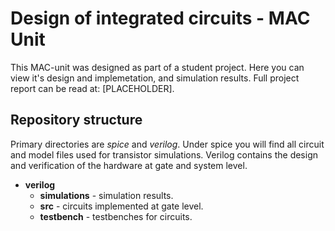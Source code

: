 # Design of integrated circuits - MAC Unit
This MAC-unit was designed as part of a student project. Here you can view it's design and implemetation, and simulation results. Full project report can be read at: [PLACEHOLDER]. 

## Repository structure
Primary directories are *spice* and *verilog*. Under spice you will find all circuit and model files used for transistor simulations. Verilog contains the design and verification of the hardware at gate and system level.

- **verilog**
    - **simulations** - simulation results.
    - **src** - circuits implemented at gate level.
    - **testbench** - testbenches for circuits.
